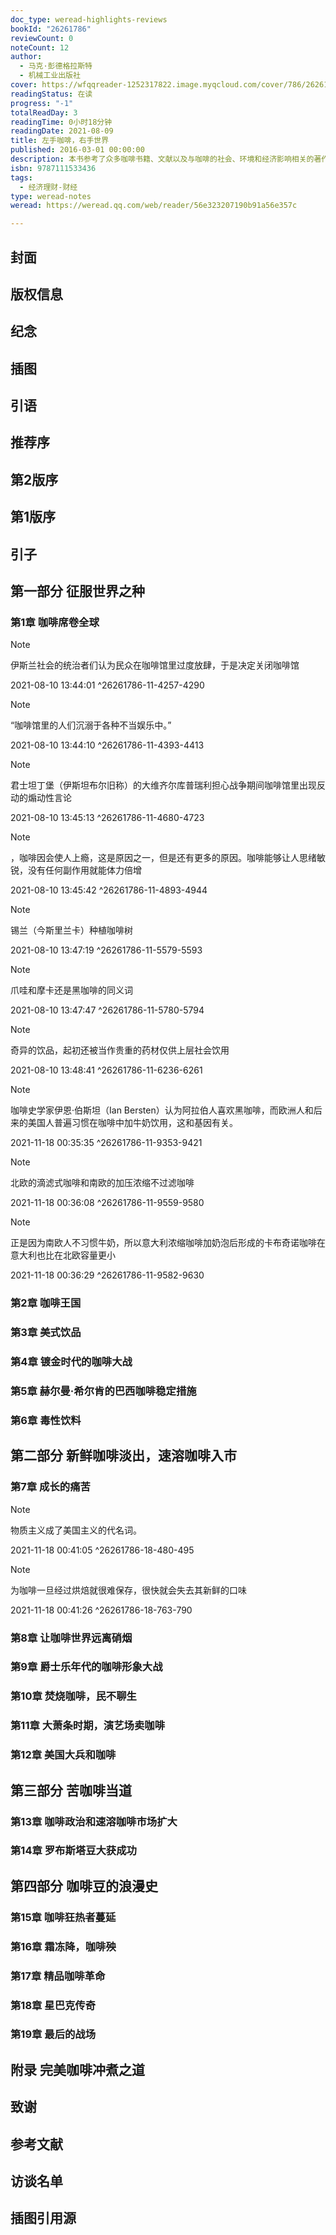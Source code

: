 ```yaml
---
doc_type: weread-highlights-reviews
bookId: "26261786"
reviewCount: 0
noteCount: 12
author:
  - 马克·彭德格拉斯特
  - 机械工业出版社
cover: https://wfqqreader-1252317822.image.myqcloud.com/cover/786/26261786/t7_26261786.jpg
readingStatus: 在读
progress: "-1"
totalReadDay: 3
readingTime: 0小时18分钟
readingDate: 2021-08-09
title: 左手咖啡，右手世界
published: 2016-03-01 00:00:00
description: 本书参考了众多咖啡书籍、文献以及与咖啡的社会、环境和经济影响相关的著作。这方面的书籍实在太多了，我无法一一列举，但是在参考文献中我尽可能地加入了其中一些。在此，我要特别感谢的书籍有马伊卡·伯哈特的《咖啡：真正的埃塞俄比亚》，迈克尔·韦斯曼的《杯中乾坤》，丹尼尔·贾菲的《咖啡正义》，安东尼·威尔蒂的《咖啡：黑色的历史》，约翰·塔尔博特的《咖啡协议》，贝内特·艾伦·温伯格和邦尼K.比尔合著的《咖啡因的世界》。我的这本书和其他书也已经被用于大学咖啡课程的教学中，这些开设咖啡课程的学校认为，咖啡课程是一门让学生进行跨领域、跨学科学习的课程。这些课程中还会用一些咖啡方面的纪录片，其中有两部非常值得一提。艾琳·安杰利科导演的《黑咖啡》，这是一部时长3小时的加拿大纪录片，综合且较客观平和地展示了咖啡世界，当时也许因为我在片中出镜，所以略有偏颇。请不要把此片跟尼克·弗朗西斯和马克·弗朗西斯的《黑金》混淆了，《黑金》是一部英国纪录片，提出了一个老生常谈的重要问题，就是罪恶的烘焙商和可怜的咖啡农之间的对立。
isbn: 9787111533436
tags:
  - 经济理财-财经
type: weread-notes
weread: https://weread.qq.com/web/reader/56e323207190b91a56e357c

---
```



## 封面

## 版权信息

## 纪念

## 插图

## 引语

## 推荐序

## 第2版序

## 第1版序

## 引子

## 第一部分 征服世界之种

### 第1章 咖啡席卷全球

> [!NOTE] 
> 伊斯兰社会的统治者们认为民众在咖啡馆里过度放肆，于是决定关闭咖啡馆
> 
> 2021-08-10 13:44:01 ^26261786-11-4257-4290

> [!NOTE] 
> “咖啡馆里的人们沉溺于各种不当娱乐中。”
> 
> 2021-08-10 13:44:10 ^26261786-11-4393-4413

> [!NOTE] 
> 君士坦丁堡（伊斯坦布尔旧称）的大维齐尔库普瑞利担心战争期间咖啡馆里出现反动的煽动性言论
> 
> 2021-08-10 13:45:13 ^26261786-11-4680-4723

> [!NOTE] 
> ，咖啡因会使人上瘾，这是原因之一，但是还有更多的原因。咖啡能够让人思绪敏锐，没有任何副作用就能体力倍增
> 
> 2021-08-10 13:45:42 ^26261786-11-4893-4944

> [!NOTE] 
> 锡兰（今斯里兰卡）种植咖啡树
> 
> 2021-08-10 13:47:19 ^26261786-11-5579-5593

> [!NOTE] 
> 爪哇和摩卡还是黑咖啡的同义词
> 
> 2021-08-10 13:47:47 ^26261786-11-5780-5794

> [!NOTE] 
> 奇异的饮品，起初还被当作贵重的药材仅供上层社会饮用
> 
> 2021-08-10 13:48:41 ^26261786-11-6236-6261

> [!NOTE] 
> 咖啡史学家伊恩·伯斯坦（Ian Bersten）认为阿拉伯人喜欢黑咖啡，而欧洲人和后来的美国人普遍习惯在咖啡中加牛奶饮用，这和基因有关。
> 
> 2021-11-18 00:35:35 ^26261786-11-9353-9421

> [!NOTE] 
> 北欧的滴滤式咖啡和南欧的加压浓缩不过滤咖啡
> 
> 2021-11-18 00:36:08 ^26261786-11-9559-9580

> [!NOTE] 
> 正是因为南欧人不习惯牛奶，所以意大利浓缩咖啡加奶泡后形成的卡布奇诺咖啡在意大利也比在北欧容量更小
> 
> 2021-11-18 00:36:29 ^26261786-11-9582-9630

### 第2章 咖啡王国

### 第3章 美式饮品

### 第4章 镀金时代的咖啡大战

### 第5章 赫尔曼·希尔肯的巴西咖啡稳定措施

### 第6章 毒性饮料

## 第二部分 新鲜咖啡淡出，速溶咖啡入市

### 第7章 成长的痛苦

> [!NOTE] 
> 物质主义成了美国主义的代名词。
> 
> 2021-11-18 00:41:05 ^26261786-18-480-495

> [!NOTE] 
> 为咖啡一旦经过烘焙就很难保存，很快就会失去其新鲜的口味
> 
> 2021-11-18 00:41:26 ^26261786-18-763-790

### 第8章 让咖啡世界远离硝烟

### 第9章 爵士乐年代的咖啡形象大战

### 第10章 焚烧咖啡，民不聊生

### 第11章 大萧条时期，演艺场卖咖啡

### 第12章 美国大兵和咖啡

## 第三部分 苦咖啡当道

### 第13章 咖啡政治和速溶咖啡市场扩大

### 第14章 罗布斯塔豆大获成功

## 第四部分 咖啡豆的浪漫史

### 第15章 咖啡狂热者蔓延

### 第16章 霜冻降，咖啡殃

### 第17章 精品咖啡革命

### 第18章 星巴克传奇

### 第19章 最后的战场

## 附录 完美咖啡冲煮之道

## 致谢

## 参考文献

## 访谈名单

## 插图引用源

